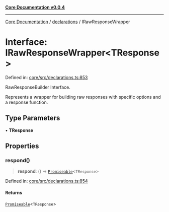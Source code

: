 [**Core Documentation v0.0.4**](../../README.md)

***

[Core Documentation](../../modules.md) / [declarations](../README.md) / IRawResponseWrapper

# Interface: IRawResponseWrapper\<TResponse\>

Defined in: [core/src/declarations.ts:853](https://github.com/stonemjs/core/blob/8c14a336c794eb98d8513b950cb1c2786962eaaf/src/declarations.ts#L853)

RawResponseBuilder Interface.

Represents a wrapper for building raw responses with specific options and a response function.

## Type Parameters

• **TResponse**

## Properties

### respond()

> **respond**: () => [`Promiseable`](../type-aliases/Promiseable.md)\<`TResponse`\>

Defined in: [core/src/declarations.ts:854](https://github.com/stonemjs/core/blob/8c14a336c794eb98d8513b950cb1c2786962eaaf/src/declarations.ts#L854)

#### Returns

[`Promiseable`](../type-aliases/Promiseable.md)\<`TResponse`\>
